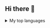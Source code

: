 ## Hi there 👋
<details>
<summary>My top languages</summary>

| Rank | Languages |
|-----:|-----------|
|     1| Python    |
|     2| SQL       |
|     3| HTML      |

</details>
